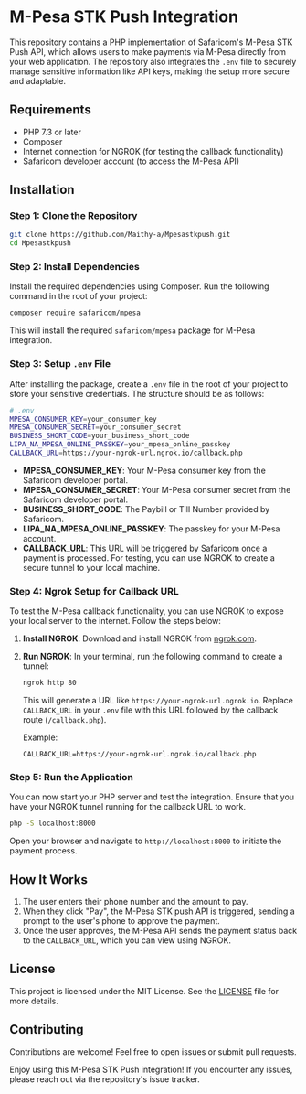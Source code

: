 
# M-Pesa STK Push Integration

This repository contains a PHP implementation of Safaricom's M-Pesa STK Push API, which allows users to make payments via M-Pesa directly from your web application. The repository also integrates the `.env` file to securely manage sensitive information like API keys, making the setup more secure and adaptable.

## Requirements

- PHP 7.3 or later
- Composer
- Internet connection for NGROK (for testing the callback functionality)
- Safaricom developer account (to access the M-Pesa API)

## Installation

### Step 1: Clone the Repository

```bash
git clone https://github.com/Maithy-a/Mpesastkpush.git
cd Mpesastkpush
```

### Step 2: Install Dependencies

Install the required dependencies using Composer. Run the following command in the root of your project:

```bash
composer require safaricom/mpesa
```

This will install the required `safaricom/mpesa` package for M-Pesa integration.

### Step 3: Setup `.env` File

After installing the package, create a `.env` file in the root of your project to store your sensitive credentials. The structure should be as follows:

```bash
# .env
MPESA_CONSUMER_KEY=your_consumer_key
MPESA_CONSUMER_SECRET=your_consumer_secret
BUSINESS_SHORT_CODE=your_business_short_code
LIPA_NA_MPESA_ONLINE_PASSKEY=your_mpesa_online_passkey
CALLBACK_URL=https://your-ngrok-url.ngrok.io/callback.php
```

- **MPESA_CONSUMER_KEY**: Your M-Pesa consumer key from the Safaricom developer portal.
- **MPESA_CONSUMER_SECRET**: Your M-Pesa consumer secret from the Safaricom developer portal.
- **BUSINESS_SHORT_CODE**: The Paybill or Till Number provided by Safaricom.
- **LIPA_NA_MPESA_ONLINE_PASSKEY**: The passkey for your M-Pesa account.
- **CALLBACK_URL**: This URL will be triggered by Safaricom once a payment is processed. For testing, you can use NGROK to create a secure tunnel to your local machine.

### Step 4: Ngrok Setup for Callback URL

To test the M-Pesa callback functionality, you can use NGROK to expose your local server to the internet. Follow the steps below:

1. **Install NGROK**: Download and install NGROK from [ngrok.com](https://ngrok.com/).
2. **Run NGROK**: In your terminal, run the following command to create a tunnel:

   ```bash
   ngrok http 80
   ```

   This will generate a URL like `https://your-ngrok-url.ngrok.io`. Replace `CALLBACK_URL` in your `.env` file with this URL followed by the callback route (`/callback.php`).

   Example:

   ``
   CALLBACK_URL=https://your-ngrok-url.ngrok.io/callback.php
   ``

### Step 5: Run the Application

You can now start your PHP server and test the integration. Ensure that you have your NGROK tunnel running for the callback URL to work.

```bash
php -S localhost:8000
```

Open your browser and navigate to `http://localhost:8000` to initiate the payment process.

## How It Works

1. The user enters their phone number and the amount to pay.
2. When they click "Pay", the M-Pesa STK push API is triggered, sending a prompt to the user's phone to approve the payment.
3. Once the user approves, the M-Pesa API sends the payment status back to the `CALLBACK_URL`, which you can view using NGROK.

## License

This project is licensed under the MIT License. See the [LICENSE](LICENSE) file for more details.

## Contributing

Contributions are welcome! Feel free to open issues or submit pull requests.

Enjoy using this M-Pesa STK Push integration! If you encounter any issues, please reach out via the repository's issue tracker.
